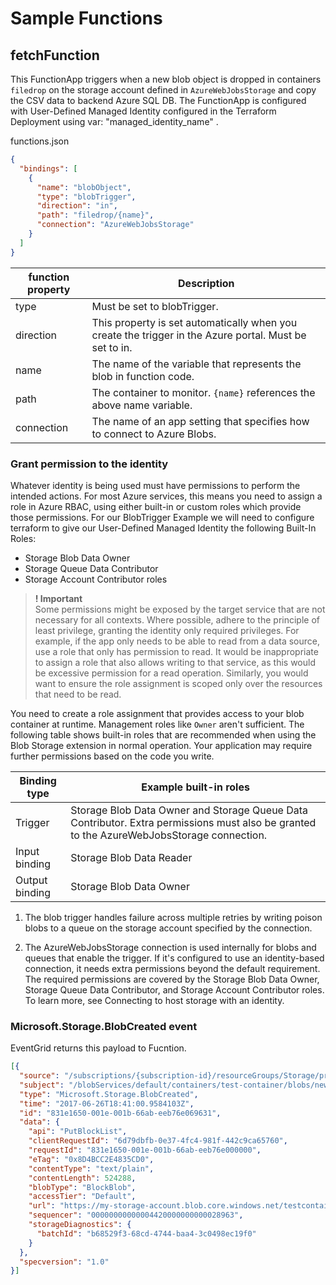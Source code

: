 # Sample Functions #


## fetchFunction ##

This FunctionApp triggers when a new blob object is dropped in containers ```filedrop``` on the storage account defined in ```AzureWebJobsStorage``` and copy the CSV data to backend Azure SQL DB. The FunctionApp is configured with User-Defined Managed Identity configured in the Terraform Deployment using var: "managed_identity_name" . 


functions.json
```json
{
  "bindings": [
    {
      "name": "blobObject",
      "type": "blobTrigger",
      "direction": "in",
      "path": "filedrop/{name}",
      "connection": "AzureWebJobsStorage"
    }
  ]
}
```

|function property|	Description                                                         |
|-----------------|---------------------------------------------------------------------|                                                                                     
| type	          | Must be set to blobTrigger.|
| direction	      | This property is set automatically when you create the trigger in the Azure portal. Must be set to in. |
| name            | The name of the variable that represents the blob in function code. |
| path	          | The container to monitor. ```{name}``` references the above name variable. |
| connection	  | The name of an app setting that specifies how to connect to Azure Blobs.|


### Grant permission to the identity ###

Whatever identity is being used must have permissions to perform the intended actions. For most Azure services, this means you need to assign a role in Azure RBAC, using either built-in or custom roles which provide those permissions. For our BlobTrigger Example we will need to configure terraform to give our User-Defined Managed Identity the following Built-In Roles:

- Storage Blob Data Owner
- Storage Queue Data Contributor
- Storage Account Contributor roles

> **! Important**  
> Some permissions might be exposed by the target service that are not necessary for all contexts. Where possible, adhere to the principle of least privilege, granting the identity only required privileges. For example, if the app only needs to be able to read from a data source, use a role that only has permission to read. It would be inappropriate to assign a role that also allows writing to that service, as this would be excessive permission for a read operation. Similarly, you would want to ensure the role assignment is scoped only over the resources that need to be read.

You need to create a role assignment that provides access to your blob container at runtime. Management roles like ```Owner``` aren't sufficient. The following table shows built-in roles that are recommended when using the Blob Storage extension in normal operation. Your application may require further permissions based on the code you write.

|Binding type | Example built-in roles| 
|---|---|
| Trigger | Storage Blob Data Owner and Storage Queue Data Contributor. Extra permissions must also be granted to the AzureWebJobsStorage connection. |
| Input binding	| Storage Blob Data Reader |
| Output binding | Storage Blob Data Owner |

1. The blob trigger handles failure across multiple retries by writing poison blobs to a queue on the storage account specified by the connection.

2. The AzureWebJobsStorage connection is used internally for blobs and queues that enable the trigger. If it's configured to use an identity-based connection, it needs extra permissions beyond the default requirement. The required permissions are covered by the Storage Blob Data Owner, Storage Queue Data Contributor, and Storage Account Contributor roles. To learn more, see Connecting to host storage with an identity.



### Microsoft.Storage.BlobCreated event ###

EventGrid returns this payload to Fucntion. 

```json
[{
  "source": "/subscriptions/{subscription-id}/resourceGroups/Storage/providers/Microsoft.Storage/storageAccounts/my-storage-account",
  "subject": "/blobServices/default/containers/test-container/blobs/new-file.txt",
  "type": "Microsoft.Storage.BlobCreated",
  "time": "2017-06-26T18:41:00.9584103Z",
  "id": "831e1650-001e-001b-66ab-eeb76e069631",
  "data": {
    "api": "PutBlockList",
    "clientRequestId": "6d79dbfb-0e37-4fc4-981f-442c9ca65760",
    "requestId": "831e1650-001e-001b-66ab-eeb76e000000",
    "eTag": "0x8D4BCC2E4835CD0",
    "contentType": "text/plain",
    "contentLength": 524288,
    "blobType": "BlockBlob",
    "accessTier": "Default",
    "url": "https://my-storage-account.blob.core.windows.net/testcontainer/new-file.txt",
    "sequencer": "00000000000004420000000000028963",
    "storageDiagnostics": {
      "batchId": "b68529f3-68cd-4744-baa4-3c0498ec19f0"
    }
  },
  "specversion": "1.0"
}]
```